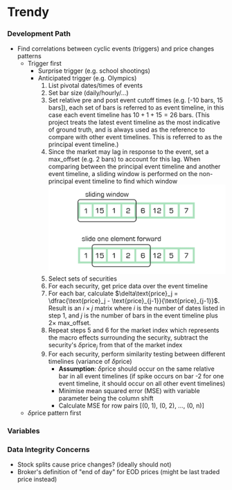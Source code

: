 # Trendy
### Development Path
- Find correlations between cyclic events (triggers) and price changes patterns
  - Trigger first
    - Surprise trigger (e.g. school shootings)
    - Anticipated trigger (e.g. Olympics)
      1. List pivotal dates/times of events
      2. Set bar size (daily/hourly/...)
      3. Set relative pre and post event cutoff times (e.g. [-10 bars, 15 bars]), each set of bars is referred to as event timeline, in this case each event timeline has $10 + 1 + 15 = 26$ bars. (This project treats the latest event timeline as the most indicative of ground truth, and is always used as the reference to compare with other event timelines. This is referred to as the principal event timeline.)
      4. Since the market may lag in response to the event, set a max_offset (e.g. 2 bars) to account for this lag. When comparing between the principal event timeline and another event timeline, a sliding window is performed on the non-principal event timeline to find which window
      ![alt text](image.png)
      5. Select sets of securities
      6. For each security, get price data over the event timeline
      7. For each bar, calculate  $\delta\text{price}_j = \dfrac{\text{price}_j - \text{price}_{j-1}}{\text{price}_{j-1}}$. Result is an $i\times j$ matrix where $i$ is the number of dates listed in step 1, and $j$ is the number of bars in the event timeline plus $2 \times$ max_offset.
      8. Repeat steps 5 and 6 for the market index which represents the macro effects surrounding the security, subtract the security's $\delta\text{price}_j$ from that of the market index 
      9. For each security, perform similarity testing between different timelines (variance of $\delta$price)
         - **Assumption**: $\delta$price should occur on the same relative bar in all event timelines (if spike occurs on bar -2 for one event timeline, it should occur on all other event timelines)
         - Minimise mean squared error (MSE) with variable parameter being the column shift
         - Calculate MSE for row pairs [(0, 1), (0, 2), ..., (0, n)]
  - $\delta$price pattern first


### Variables
### Data Integrity Concerns
- Stock splits cause price changes? (ideally should not)
- Broker's definition of "end of day" for EOD prices (might be last traded price instead)